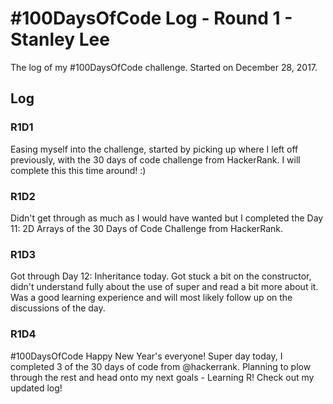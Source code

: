 # #100DaysOfCode Log - Round 1 - Stanley Lee

The log of my #100DaysOfCode challenge. Started on December 28, 2017.

## Log

### R1D1 
Easing myself into the challenge, started by picking up where I left off previously, with the 30 days of code challenge from HackerRank. I will complete this this time around! :)

### R1D2
Didn't get through as much as I would have wanted but I completed the Day 11: 2D Arrays of the 30 Days of Code Challenge from HackerRank.

### R1D3
Got through Day 12: Inheritance today. Got stuck a bit on the constructor, didn't understand fully about the use of super and read a bit more about it. Was a good learning experience and will most likely follow up on the discussions of the day.

### R1D4
#100DaysOfCode Happy New Year's everyone! Super day today, I completed 3 of the 30 days of code from @hackerrank. Planning to plow through the rest and head onto my next goals - Learning R! Check out my updated log!